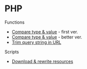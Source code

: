 # PHP

Functions

- [Compare type & value](https://github.com/IceHe/lib/blob/master/script/php/cmp-type-n-val.php) - first ver.
- [Compare type & value](https://github.com/IceHe/lib/blob/master/script/php/cmp-type-n-val.better.php) - better ver.
- [Trim query string in URL](https://github.com/IceHe/lib/blob/master/script/php/url-without-query.php)

Scripts

- [Download & rewrite resources](https://github.com/IceHe/lib/blob/master/script/php/download-n-rewrite-resources.php)
